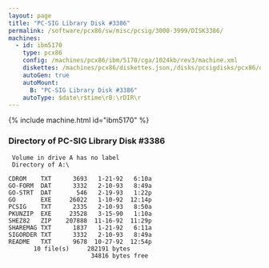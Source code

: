 ```yaml
---
layout: page
title: "PC-SIG Library Disk #3386"
permalink: /software/pcx86/sw/misc/pcsig/3000-3999/DISK3386/
machines:
  - id: ibm5170
    type: pcx86
    config: /machines/pcx86/ibm/5170/cga/1024kb/rev3/machine.xml
    diskettes: /machines/pcx86/diskettes.json,/disks/pcsigdisks/pcx86/diskettes.json
    autoGen: true
    autoMount:
      B: "PC-SIG Library Disk #3386"
    autoType: $date\r$time\rB:\rDIR\r
---
```


{% include machine.html id="ibm5170" %}

### Directory of PC-SIG Library Disk #3386

     Volume in drive A has no label
     Directory of A:\

    CDROM    TXT      3693   1-21-92   6:10a
    GO-FORM  DAT      3332   2-10-93   8:49a
    GO-STRT  DAT       546   2-19-93   1:22p
    GO       EXE     26022   1-10-92  12:14p
    PCSIG    TXT      2335   2-10-93   8:50a
    PKUNZIP  EXE     23528   3-15-90   1:10a
    SHEZ82   ZIP    207888  11-16-92  11:29p
    SHAREMAG TXT      1837   1-21-92   6:11a
    SIGORDER TXT      3332   2-10-93   8:49a
    README   TXT      9678  10-27-92  12:54p
           10 file(s)     282191 bytes
                           34816 bytes free
